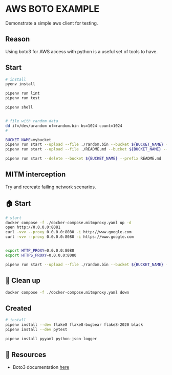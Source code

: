 # AWS BOTO EXAMPLE

Demonstrate a simple aws client for testing.  

## Reason

Using boto3 for AWS access with python is a useful set of tools to have.  

## Start

```sh
# install
pyenv install

pipenv run lint
pipenv run test

pipenv shell


# file with random data
dd if=/dev/urandom of=random.bin bs=1024 count=1024
# 

BUCKET_NAME=mybucket
pipenv run start --upload --file ./random.bin --bucket ${BUCKET_NAME} --prefix random.bin            
pipenv run start --upload --file ./README.md --bucket ${BUCKET_NAME} --prefix README.md 

pipenv run start --delete --bucket ${BUCKET_NAME} --prefix README.md 
```

## MITM interception

Try and recreate failing network scenarios.  

## 🏠 Start

```sh
# start 
docker compose -f ./docker-compose.mitmproxy.yaml up -d
open http://0.0.0.0:8081    
curl -vvv --proxy 0.0.0.0:8080 -i http://www.google.com
curl -vvv --proxy 0.0.0.0:8080 -i https://www.google.com


export HTTP_PROXY=0.0.0.0:8080
export HTTPS_PROXY=0.0.0.0:8080

pipenv run start --upload --file ./random.bin --bucket ${BUCKET_NAME} --prefix random.bin            


```

## 🧼 Clean up

```sh
docker compose -f ./docker-compose.mitmproxy.yaml down
```

## Created

```sh
# install
pipenv install --dev flake8 flake8-bugbear flake8-2020 black
pipenv install --dev pytest 

pipenv install pyyaml python-json-logger
```

## 👀 Resources

* Boto3 documentation [here](https://boto3.amazonaws.com/v1/documentation/api/latest/index.html)  

